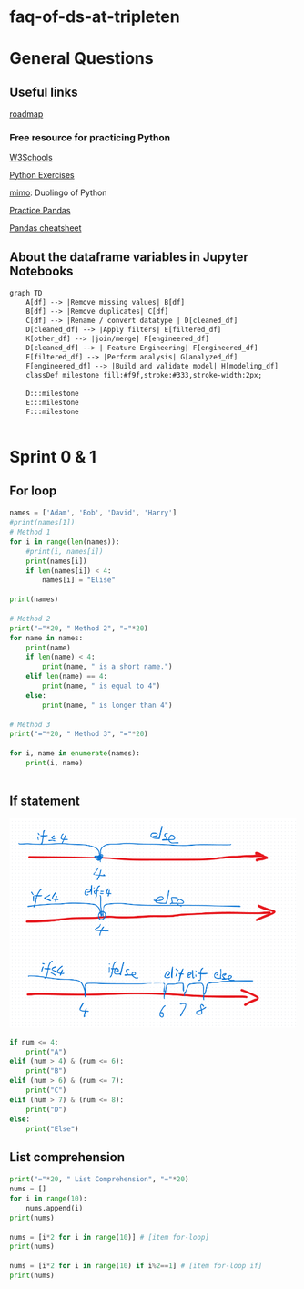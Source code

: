 # faq-of-ds-at-tripleten

# General Questions

## Useful links

[roadmap](https://roadmap.sh/ai-data-scientist)

### Free resource for practicing Python

[W3Schools](https://www.w3schools.com/python/default.asp)

[Python Exercises](https://pynative.com/python-exercises-with-solutions/)

[mimo](https://mimo.org/): Duolingo of Python

[Practice Pandas](https://www.geeksforgeeks.org/pandas-practice-excercises-questions-and-solutions/)

[Pandas cheatsheet](https://github.com/stemgene/faq-of-ds-at-tripleten/blob/main/pandas-cheat-sheet.md)

## About the dataframe variables in Jupyter Notebooks

```mermaid
graph TD
    A[df] --> |Remove missing values| B[df]
    B[df] --> |Remove duplicates| C[df]
    C[df] --> |Rename / convert datatype | D[cleaned_df]
    D[cleaned_df] --> |Apply filters| E[filtered_df]
    K[other_df] --> |join/merge| F[engineered_df]
    D[cleaned_df] --> | Feature Engineering| F[engineered_df]
    E[filtered_df] --> |Perform analysis| G[analyzed_df]
    F[engineered_df] --> |Build and validate model| H[modeling_df]
    classDef milestone fill:#f9f,stroke:#333,stroke-width:2px;

    D:::milestone
    E:::milestone
    F:::milestone


```

# Sprint 0 & 1

## For loop

<script src="https://gist.github.com/stemgene/83349a0f6ef230b9a779db468456d447.js"></script>


```python
names = ['Adam', 'Bob', 'David', 'Harry']
#print(names[1])
# Method 1
for i in range(len(names)):
    #print(i, names[i])
    print(names[i])
    if len(names[i]) < 4:
        names[i] = "Elise"
    
print(names)

# Method 2
print("="*20, " Method 2", "="*20)
for name in names:
    print(name)
    if len(name) < 4:
        print(name, " is a short name.")
    elif len(name) == 4:
        print(name, " is equal to 4")
    else:
        print(name, " is longer than 4")

# Method 3
print("="*20, " Method 3", "="*20)

for i, name in enumerate(names):
    print(i, name)
    
```
## If statement

![img](./img/pic01.png)

```python
if num <= 4:
    print("A")
elif (num > 4) & (num <= 6):
    print("B")
elif (num > 6) & (num <= 7):
    print("C")
elif (num > 7) & (num <= 8):
    print("D")
else:
    print("Else")
```
## List comprehension

```python
print("="*20, " List Comprehension", "="*20)
nums = []
for i in range(10):
    nums.append(i)
print(nums)

nums = [i*2 for i in range(10)] # [item for-loop]
print(nums)

nums = [i*2 for i in range(10) if i%2==1] # [item for-loop if]
print(nums)
```
